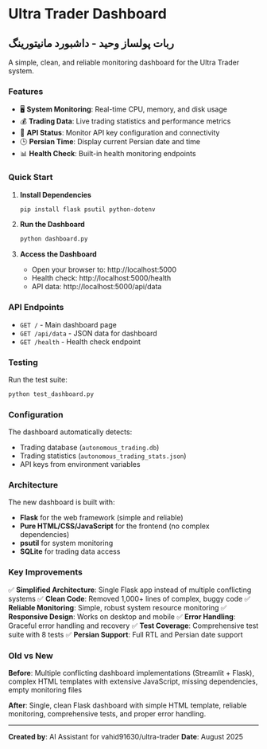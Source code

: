# Ultra Trader Dashboard
## ربات پولساز وحید - داشبورد مانیتورینگ

A simple, clean, and reliable monitoring dashboard for the Ultra Trader system.

### Features
- 🖥️ **System Monitoring**: Real-time CPU, memory, and disk usage
- 💰 **Trading Data**: Live trading statistics and performance metrics  
- 🔑 **API Status**: Monitor API key configuration and connectivity
- 🕒 **Persian Time**: Display current Persian date and time
- 📊 **Health Check**: Built-in health monitoring endpoints

### Quick Start

1. **Install Dependencies**
   ```bash
   pip install flask psutil python-dotenv
   ```

2. **Run the Dashboard**
   ```bash
   python dashboard.py
   ```

3. **Access the Dashboard**
   - Open your browser to: http://localhost:5000
   - Health check: http://localhost:5000/health
   - API data: http://localhost:5000/api/data

### API Endpoints

- `GET /` - Main dashboard page
- `GET /api/data` - JSON data for dashboard
- `GET /health` - Health check endpoint

### Testing

Run the test suite:
```bash
python test_dashboard.py
```

### Configuration

The dashboard automatically detects:
- Trading database (`autonomous_trading.db`)
- Trading statistics (`autonomous_trading_stats.json`)
- API keys from environment variables

### Architecture

The new dashboard is built with:
- **Flask** for the web framework (simple and reliable)
- **Pure HTML/CSS/JavaScript** for the frontend (no complex dependencies)
- **psutil** for system monitoring
- **SQLite** for trading data access

### Key Improvements

✅ **Simplified Architecture**: Single Flask app instead of multiple conflicting systems
✅ **Clean Code**: Removed 1,000+ lines of complex, buggy code
✅ **Reliable Monitoring**: Simple, robust system resource monitoring
✅ **Responsive Design**: Works on desktop and mobile
✅ **Error Handling**: Graceful error handling and recovery
✅ **Test Coverage**: Comprehensive test suite with 8 tests
✅ **Persian Support**: Full RTL and Persian date support

### Old vs New

**Before**: Multiple conflicting dashboard implementations (Streamlit + Flask), complex HTML templates with extensive JavaScript, missing dependencies, empty monitoring files

**After**: Single, clean Flask dashboard with simple HTML template, reliable monitoring, comprehensive tests, and proper error handling.

---

**Created by**: AI Assistant for vahid91630/ultra-trader
**Date**: August 2025